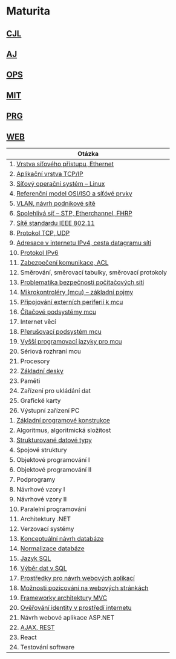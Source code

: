 # Maturita

## [CJL](./CJ.md)

## [AJ](./AJ.md)

## [OPS](./OPS.md)

## [MIT](./MIT.md)

## [PRG](./PRG.md)

## [WEB](./WEB.md)

| Otázka                                                             |
| ------------------------------------------------------------------ |
| 1. [Vrstva síťového přístupu, Ethernet](./OPS/L1.md)               |
| 2. [Aplikační vrstva TCP/IP](./OPS/L7.md)                          |
| 3. [Síťový operační systém – Linux](./OPS/Linux.md)                |
| 4. [Referenční model OSI/ISO a síťóvé prvky](./OPS/OSIISO.md)      |
| 5. [VLAN, návrh podnikové sítě](./OPS/VLAN.md)                     |
| 6. [Spolehlivá síť – STP, Etherchannel, FHRP](./OPS/STP.md)        |
| 7. [Sítě standardu IEEE 802.11](./OPS/WLAN.md)                     |
| 8. [Protokol TCP, UDP](./OPS/TCP.md)                               |
| 9. [Adresace v internetu IPv4, cesta datagramu sítí](./OPS/v4.md)  |
| 10. [Protokol IPv6](./OPS/v6.md)                                   |
| 11. [Zabezpečení komunikace, ACL](./OPS/ACL.md)                    |
| 12. Směrování, směrovací tabulky, směrovací protokoly              |
| 13. [Problematika bezpečnosti počítačových sítí ](./OPS/hacker.md) |
| 14. [Mikrokontroléry (mcu) – základní pojmy](./MIT/MCU.md)         |
| 15. [Připojování externích periferií k mcu](./MIT/Periferie.md)    |
| 16. [Čítačové podsystémy mcu](./MIT/Citace.md)                     |
| 17. Internet věcí                                                  |
| 18. [Přerušovací podsystém mcu](./MIT/Preruseni.md)                |
| 19. [Vyšší programovací jazyky pro mcu](./MIT/vyssi.md)            |
| 20. Sériová rozhraní mcu                                           |
| 21. Procesory                                                      |
| 22. [Základní desky](./MIT/MB.md)                                  |
| 23. Paměti                                                         |
| 24. Zařízení pro ukládání dat                                      |
| 25. Grafické karty                                                 |
| 26. Výstupní zařízení PC                                           |
| 1. [Základní programové konstrukce](./PRG/Promene.md)              |
| 2. Algoritmus, algoritmická složitost                              |
| 3. [Strukturované datové typy](./PRG/strukturoveDT.md)             |
| 4. Spojové struktury                                               |
| 5. Objektové programování I                                        |
| 6. Objektové programování II                                       |
| 7. Podprogramy                                                     |
| 8. Návrhové vzory I                                                |
| 9. Návrhové vzory II                                               |
| 10. Paralelní programování                                         |
| 11. Architektury .NET                                              |
| 12. Verzovací systémy                                              |
| 13. [Konceptuální návrh databáze](./WEB/navrhDB.md)                |
| 14. [Normalizace databáze](./WEB/normalizaceDB.md)                 |
| 15. [Jazyk SQL](./WEB/SQL.md)                                      |
| 16. [Výběr dat v SQL](./WEB/SQLselect.md)                          |
| 17. [Prostředky pro návrh webových aplikací](./WEB/HTML.md)        |
| 18. [Možnosti pozicování na webových stránkách](./WEB/pozice.md)   |
| 19. [Frameworky architektury MVC](./WEB/mvc.md)                    |
| 20. [Ověřování identity v prostředí internetu](./WEB/identita.md)  |
| 21. Návrh webové aplikace ASP.NET                                  |
| 22. [AJAX, REST](./WEB/AJAX.md)                                    |
| 23. React                                                          |
| 24. Testování software                                             |
